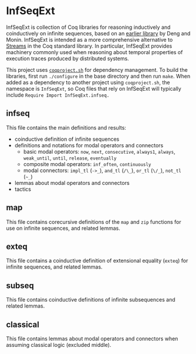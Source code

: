 # InfSeqExt
InfSeqExt is collection of Coq libraries for reasoning inductively and coinductively on infinite sequences, based on an [earlier library](http://ieeexplore.ieee.org/xpls/abs_all.jsp?arnumber=5198503) by Deng and Monin. InfSeqExt is intended as a more comprehensive alternative to [Streams](https://coq.inria.fr/library/Coq.Lists.Streams.html) in the Coq standard library. In particular, InfSeqExt provides machinery commonly used when reasoning about temporal properties of execution traces produced by distributed systems.

This project uses [`coqproject.sh`](https://github.com/dwoos/coqproject) for dependency management. To build the libraries, first run `./configure` in the base directory and then run `make`. When added as a dependency to another project using `coqproject.sh`, the namespace is `InfSeqExt`, so Coq files that rely on InfSeqExt will typically include `Require Import InfSeqExt.infseq.`

## infseq
This file contains the main definitions and results:
* coinductive definition of infinite sequences
* definitions and notations for modal operators and connectors
  - basic modal operators: `now`, `next`, `consecutive`, `always1`, `always`, `weak_until`, `until`, `release`, `eventually`
  - composite modal operators: `inf_often`, `continuously`
  - modal connectors: `impl_tl` (`->_`), `and_tl` (`/\_`), `or_tl` (`\/_`), `not_tl` (`~_`)
* lemmas about modal operators and connectors
* tactics

## map
This file contains corecursive definitions of the `map` and `zip` functions for use on infinite sequences, and related lemmas.

## exteq
This file contains a coinductive definition of extensional equality (`exteq`) for infinite sequences, and related lemmas.

## subseq
This file contains coinductive definitions of infinite subsequences and related lemmas.

## classical
This file contains lemmas about modal operators and connectors when assuming classical logic (excluded middle).
